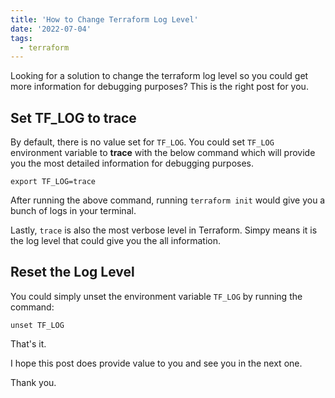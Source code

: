 ```yaml
---
title: 'How to Change Terraform Log Level'
date: '2022-07-04'
tags:
  - terraform
---
```


Looking for a solution to change the terraform log level so you could get more information for debugging purposes? This is the right post for you.

## Set TF_LOG to trace

By default, there is no value set for `TF_LOG`. You could set `TF_LOG` environment variable to **trace** with the below command which will provide you the most detailed information for debugging purposes.

```
export TF_LOG=trace
```

After running the above command, running `terraform init` would give you a bunch of logs in your terminal.

Lastly, `trace` is also the most verbose level in Terraform. Simpy means it is the log level that could give you the all information.

## Reset the Log Level

You could simply unset the environment variable `TF_LOG` by running the command:

```
unset TF_LOG
```

That's it.

I hope this post does provide value to you and see you in the next one.

Thank you.
